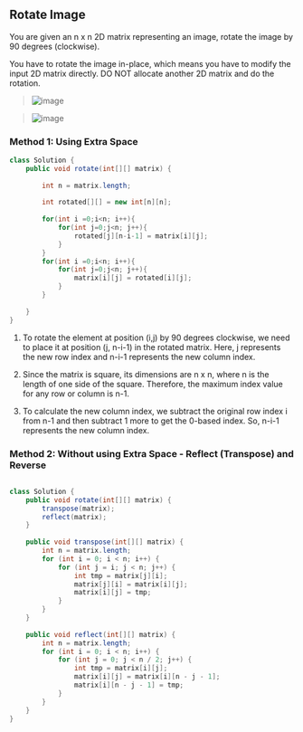 ## Rotate Image
You are given an n x n 2D matrix representing an image, rotate the image by 90 degrees (clockwise).

You have to rotate the image in-place, which means you have to modify the input 2D matrix directly. DO NOT allocate another 2D matrix and do the rotation.

> ![image](https://user-images.githubusercontent.com/41487628/232240694-a0c97408-db93-452e-8a85-eb4d673d0bdf.png)

> ![image](https://user-images.githubusercontent.com/41487628/232240852-51e6fad4-92b6-4463-b9d0-56904bebe7b8.png)


### Method 1: Using Extra Space

```java
class Solution {
    public void rotate(int[][] matrix) {
        
        int n = matrix.length;
        
        int rotated[][] = new int[n][n];
        
        for(int i =0;i<n; i++){
            for(int j=0;j<n; j++){
                rotated[j][n-i-1] = matrix[i][j];
            }
        }
        for(int i =0;i<n; i++){
            for(int j=0;j<n; j++){
                matrix[i][j] = rotated[i][j];
            }
        }
        
    }
}

```
1. To rotate the element at position (i,j) by 90 degrees clockwise, we need to place it at position (j, n-i-1) in the rotated matrix. Here, j represents the new row index and n-i-1 represents the new column index.

2. Since the matrix is square, its dimensions are n x n, where n is the length of one side of the square. Therefore, the maximum index value for any row or column is n-1.

3. To calculate the new column index, we subtract the original row index i from n-1 and then subtract 1 more to get the 0-based index. So, n-i-1 represents the new column index.


### Method 2: Without using Extra Space - Reflect (Transpose) and Reverse

```java

class Solution {
    public void rotate(int[][] matrix) {
        transpose(matrix);
        reflect(matrix);
    }
    
    public void transpose(int[][] matrix) {
        int n = matrix.length;
        for (int i = 0; i < n; i++) {
            for (int j = i; j < n; j++) {
                int tmp = matrix[j][i];
                matrix[j][i] = matrix[i][j];
                matrix[i][j] = tmp;
            }
        }
    }
    
    public void reflect(int[][] matrix) {
        int n = matrix.length;
        for (int i = 0; i < n; i++) {
            for (int j = 0; j < n / 2; j++) {
                int tmp = matrix[i][j];
                matrix[i][j] = matrix[i][n - j - 1];
                matrix[i][n - j - 1] = tmp;
            }
        }
    }
}

```



